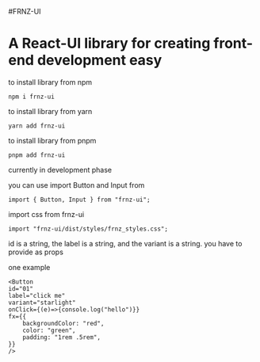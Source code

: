 #FRNZ-UI

<h1>A React-UI library for creating front-end development easy</h1>

<p>to install library from npm

    npm i frnz-ui

</p>

<p>to install library from yarn

    yarn add frnz-ui

</p>

<p>to install library from pnpm

    pnpm add frnz-ui

</p>

<p>currently in development phase</p>

<p>you can use import Button and Input from

    import { Button, Input } from "frnz-ui";

</p>

<p>import css from frnz-ui
    
    import "frnz-ui/dist/styles/frnz_styles.css";

</p>

<p>id is a string, the label is a string, and the variant is a string. you have to provide as props</p>

<p>one example

    <Button
    id="01"
    label="click me"
    variant="starlight"
    onClick={(e)=>{console.log("hello")}}
    fx={{
        backgroundColor: "red",
        color: "green",
        padding: "1rem .5rem",
    }}
    />

</p>
